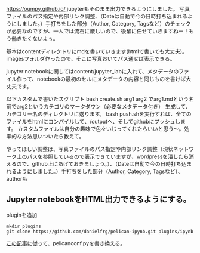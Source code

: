 https://oumpy.github.io/
jupyterもそのまま出力できるようにしました。
写真ファイルのパス指定や内部リンク調整、（Dateは自動で今の日時打ち込まれるようにしました。）手打ちをした部分（Author, Category, Tagsなど）のチェックが必要なのですが、一人では流石に厳しいので、後輩に任せていきますねー！もう働きたくないよぅ。

基本はcontentディレクトリにmdを書いていきます(htmlで書いても大丈夫)。imagesフォルダ作ったので、そこに写真おいてパス通せば表示できる。

jupyter notebookに関してはcontent/jupyter_labに入れて、メタデータのファイル作って、notebookの最初のセルにメタデータの内容と同じものを書けば大丈夫です。

以下カスタムで書いたスクリプト
bash create.sh arg1 arg2 でarg1.mdという名前でarg2というカテゴリのマークダウン（必要なメタデータ付き） 生成して、カテゴリー名のディレクトリに送ります。
bash push.shを実行すれば、全てのファイルをhtmlにコンパイルして、/outputへ、そしてgithubにプッシュします。
カスタムファイルは自分の趣味で色々いじってくれたらいいと思う〜。効率的な方法思いついたら教えて。

やってほしい調整は、写真ファイルのパス指定や内部リンク調整（現状ネットワーク上のパスを参照しているので表示できていますが、wordpressを潰したら消えるので、github上にあげておきましょう。）、（Dateは自動で今の日時打ち込まれるようにしました。）手打ちをした部分（Author, Category, Tagsなど）、authorも


## Jupyter notebookをHTML出力できるようにする。

pluginを追加
```
mkdir plugins
git clone https://github.com/danielfrg/pelican-ipynb.git plugins/ipynb
```
[この記事](https://qiita.com/driller/items/49a990cbdfb51afed620)に従って、pelicanconf.pyを書き換える。
